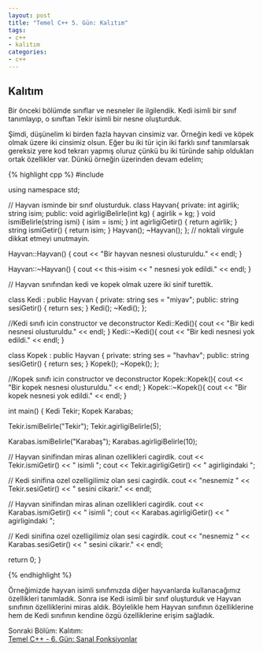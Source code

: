 ```yaml
---
layout: post
title: "Temel C++ 5. Gün: Kalıtım"
tags:
- c++
- kalıtım
categories:
- c++
---
```


Kalıtım
-------
Bir önceki bölümde sınıflar ve nesneler ile ilgilendik. Kedi isimli bir sınıf tanımlayıp, o sınıftan Tekir isimli bir nesne oluşturduk.  

Şimdi, düşünelim ki birden fazla hayvan cinsimiz var. Örneğin kedi ve köpek olmak üzere iki cinsimiz olsun. Eğer bu iki tür için iki farklı sınıf tanımlarsak gereksiz yere kod tekrarı yapmış oluruz çünkü bu iki türünde sahip oldukları ortak özellikler var. Dünkü örneğin üzerinden devam edelim;  

{% highlight cpp %}
#include <iostream>

using namespace std;

// Hayvan isminde bir sınıf olusturduk.
class Hayvan{
   private:
      int agirlik;
      string isim;
   public:
      void agirligiBelirle(int kg)
      {
         agirlik = kg;
      }
      void ismiBelirle(string ismi)
      {
         isim = ismi;
      }
      int agirligiGetir()
      {
         return agirlik;
      }
      string ismiGetir()
      {
         return isim;
      }
      Hayvan();
      ~Hayvan();
}; // noktali virgule dikkat etmeyi unutmayin.

Hayvan::Hayvan()
{
   cout << "Bir hayvan nesnesi olusturuldu." << endl;
}

Hayvan::~Hayvan()
{
   cout << this->isim << " nesnesi yok edildi." << endl;
}

// Hayvan sınıfından kedi ve kopek olmak uzere iki sinif turettik.

class Kedi : public Hayvan
{
   private:
      string ses = "miyav";
   public:
      string sesiGetir()
      {
         return ses;
      }
      Kedi();
      ~Kedi();
};

//Kedi sınıfı icin constructor ve deconstructor
Kedi::Kedi(){
   cout << "Bir kedi nesnesi olusturuldu." << endl;
}
Kedi::~Kedi(){
   cout << "Bir kedi nesnesi yok edildi." << endl;
}

class Kopek : public Hayvan
{
private:
   string ses = "havhav";
public:
   string sesiGetir()
   {
      return ses;
   }
   Kopek();
   ~Kopek();
};

//Kopek sınıfı icin constructor ve deconstructor
Kopek::Kopek(){
   cout << "Bir kopek nesnesi olusturuldu." << endl;
}
Kopek::~Kopek(){
   cout << "Bir kopek nesnesi yok edildi." << endl;
}


int main()
{
   Kedi Tekir;
   Kopek Karabas;

   Tekir.ismiBelirle("Tekir");
   Tekir.agirligiBelirle(5);

   Karabas.ismiBelirle("Karabaş");
   Karabas.agirligiBelirle(10);

   // Hayvan sinifindan miras alinan ozellikleri cagirdik.
   cout << Tekir.ismiGetir() << " isimli ";
   cout << Tekir.agirligiGetir() << " agirligindaki ";

   // Kedi sinifina ozel ozelligilimiz olan sesi cagirdik.
   cout << "nesnemiz " << Tekir.sesiGetir() << " sesini cikarir." << endl;


   // Hayvan sinifindan miras alinan ozellikleri cagirdik.
   cout << Karabas.ismiGetir() << " isimli ";
   cout << Karabas.agirligiGetir() << " agirligindaki ";

   // Kedi sinifina ozel ozelligilimiz olan sesi cagirdik.
   cout << "nesnemiz " << Karabas.sesiGetir() << " sesini cikarir." << endl;

   return 0;
}

{% endhighlight %}

Örneğimizde hayvan isimli sınıfımızda diğer hayvanlarda kullanacağımız özellikleri tanımladık. Sonra ise Kedi isimli bir sınıf oluşturduk ve Hayvan sınıfının özelliklerini miras aldık. Böylelikle hem Hayvan sınıfının özelliklerine hem de Kedi sınıfının kendine özgü özelliklerine erişim sağladık.

Sonraki Bölüm: Kalıtım:  
[Temel C++ - 6. Gün: Sanal Fonksiyonlar][1]

[1]: /temel-cpp-altinci-gun-sanal-fonksiyonlar/
